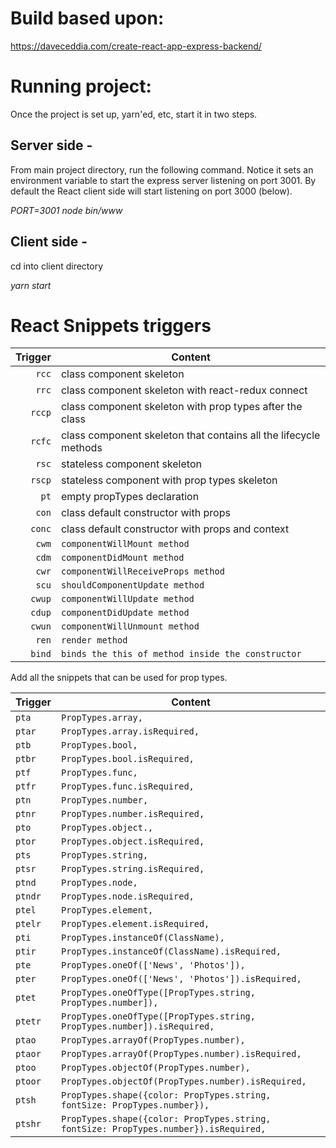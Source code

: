 # Build based upon:
https://daveceddia.com/create-react-app-express-backend/

# Running project:
Once the project is set up, yarn'ed, etc, start it in two steps.
## Server side -
From main project directory, run the following command.  Notice it sets an environment variable to start the express server listening on port 3001.  By default the React client side will start listening on port 3000 (below).

*PORT=3001 node bin/www*

## Client side -
cd into client directory

*yarn start*



# React Snippets triggers

<table>
<thead>
<tr>
<th align="right">Trigger</th>
<th>Content</th>
</tr>
</thead>
<tbody>
<tr>
<td align="right"><code>rcc</code></td>
<td>class component skeleton</td>
</tr>
<tr>
<td align="right"><code>rrc</code></td>
<td>class component skeleton with react-redux connect</td>
</tr>
<tr>
<td align="right"><code>rccp</code></td>
<td>class component skeleton with prop types after the class</td>
</tr>
<tr>
<td align="right"><code>rcfc</code></td>
<td>class component skeleton that contains all the lifecycle methods</td>
</tr>
<tr>
<td align="right"><code>rsc</code></td>
<td>stateless component skeleton</td>
</tr>
<tr>
<td align="right"><code>rscp</code></td>
<td>stateless component with prop types skeleton</td>
</tr>
<tr>
<td align="right"><code>pt</code></td>
<td>empty propTypes declaration</td>
</tr>
<tr>
<td align="right"><code>con</code></td>
<td>class default constructor with props</td>
</tr>
<tr>
<td align="right"><code>conc</code></td>
<td>class default constructor with props and context</td>
</tr>
<tr>
<td align="right"><code>cwm</code></td>
<td><code>componentWillMount method</code></td>
</tr>
<tr>
<td align="right"><code>cdm</code></td>
<td><code>componentDidMount method</code></td>
</tr>
<tr>
<td align="right"><code>cwr</code></td>
<td><code>componentWillReceiveProps method</code></td>
</tr>
<tr>
<td align="right"><code>scu</code></td>
<td><code>shouldComponentUpdate method</code></td>
</tr>
<tr>
<td align="right"><code>cwup</code></td>
<td><code>componentWillUpdate method</code></td>
</tr>
<tr>
<td align="right"><code>cdup</code></td>
<td><code>componentDidUpdate method</code></td>
</tr>
<tr>
<td align="right"><code>cwun</code></td>
<td><code>componentWillUnmount method</code></td>
</tr>
<tr>
<td align="right"><code>ren</code></td>
<td><code>render method</code></td>
</tr>
<tr>
<td align="right"><code>bind</code></td>
<td><code>binds the this of method inside the constructor</code></td>
</tr></tbody></table>
<p>Add all the snippets that can be used for prop types.</p>
<table>
<thead>
<tr>
<th>Trigger</th>
<th>Content</th>
</tr>
</thead>
<tbody>
<tr>
<td><code>pta</code></td>
<td><code>PropTypes.array,</code></td>
</tr>
<tr>
<td><code>ptar</code></td>
<td><code>PropTypes.array.isRequired,</code></td>
</tr>
<tr>
<td><code>ptb</code></td>
<td><code>PropTypes.bool,</code></td>
</tr>
<tr>
<td><code>ptbr</code></td>
<td><code>PropTypes.bool.isRequired,</code></td>
</tr>
<tr>
<td><code>ptf</code></td>
<td><code>PropTypes.func,</code></td>
</tr>
<tr>
<td><code>ptfr</code></td>
<td><code>PropTypes.func.isRequired,</code></td>
</tr>
<tr>
<td><code>ptn</code></td>
<td><code>PropTypes.number,</code></td>
</tr>
<tr>
<td><code>ptnr</code></td>
<td><code>PropTypes.number.isRequired,</code></td>
</tr>
<tr>
<td><code>pto</code></td>
<td><code>PropTypes.object.,</code></td>
</tr>
<tr>
<td><code>ptor</code></td>
<td><code>PropTypes.object.isRequired,</code></td>
</tr>
<tr>
<td><code>pts</code></td>
<td><code>PropTypes.string,</code></td>
</tr>
<tr>
<td><code>ptsr</code></td>
<td><code>PropTypes.string.isRequired,</code></td>
</tr>
<tr>
<td><code>ptnd</code></td>
<td><code>PropTypes.node,</code></td>
</tr>
<tr>
<td><code>ptndr</code></td>
<td><code>PropTypes.node.isRequired,</code></td>
</tr>
<tr>
<td><code>ptel</code></td>
<td><code>PropTypes.element,</code></td>
</tr>
<tr>
<td><code>ptelr</code></td>
<td><code>PropTypes.element.isRequired,</code></td>
</tr>
<tr>
<td><code>pti</code></td>
<td><code>PropTypes.instanceOf(ClassName),</code></td>
</tr>
<tr>
<td><code>ptir</code></td>
<td><code>PropTypes.instanceOf(ClassName).isRequired,</code></td>
</tr>
<tr>
<td><code>pte</code></td>
<td><code>PropTypes.oneOf(['News', 'Photos']),</code></td>
</tr>
<tr>
<td><code>pter</code></td>
<td><code>PropTypes.oneOf(['News', 'Photos']).isRequired,</code></td>
</tr>
<tr>
<td><code>ptet</code></td>
<td><code>PropTypes.oneOfType([PropTypes.string, PropTypes.number]),</code></td>
</tr>
<tr>
<td><code>ptetr</code></td>
<td><code>PropTypes.oneOfType([PropTypes.string, PropTypes.number]).isRequired,</code></td>
</tr>
<tr>
<td><code>ptao</code></td>
<td><code>PropTypes.arrayOf(PropTypes.number),</code></td>
</tr>
<tr>
<td><code>ptaor</code></td>
<td><code>PropTypes.arrayOf(PropTypes.number).isRequired,</code></td>
</tr>
<tr>
<td><code>ptoo</code></td>
<td><code>PropTypes.objectOf(PropTypes.number),</code></td>
</tr>
<tr>
<td><code>ptoor</code></td>
<td><code>PropTypes.objectOf(PropTypes.number).isRequired,</code></td>
</tr>
<tr>
<td><code>ptsh</code></td>
<td><code>PropTypes.shape({color: PropTypes.string, fontSize: PropTypes.number}),</code></td>
</tr>
<tr>
<td><code>ptshr</code></td>
<td><code>PropTypes.shape({color: PropTypes.string, fontSize: PropTypes.number}).isRequired,</code></td>
</tr></tbody></table>

